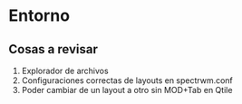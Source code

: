 # Entorno

## Cosas a revisar
1. Explorador de archivos
2. Configuraciones correctas de layouts en spectrwm.conf
3. Poder cambiar de un layout a otro sin MOD+Tab en Qtile
